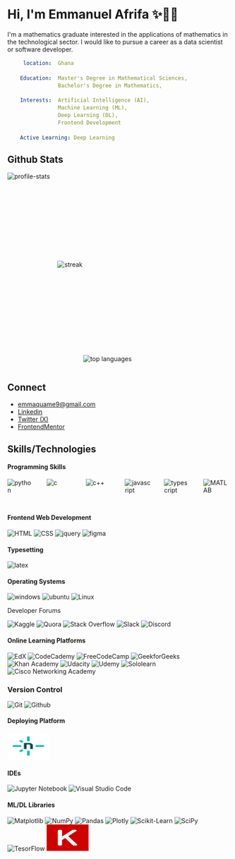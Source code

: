 # Hi, I'm Emmanuel Afrifa ✨👋👋

I'm a mathematics graduate interested in the applications of mathematics in the technological sector. I would like to pursue a career as a data scientist or software developer.

```yaml
     location:  Ghana

    Education:  Master's Degree in Mathematical Sciences,
                Bachelor's Degree in Mathematics,

    Interests:  Artificial Intelligence (AI),
                Machine Learning (ML),
                Deep Learning (DL),
                Frontend Development
                
    Active Learning: Deep Learning                  
```

## Github Stats
<div style="display:flex; flex-wrap: wrap; max-width: 90%; justify-content: center; align-items: center; flex-direction:column">
     <img alt="profile-stats" width=500px height=200px src="https://github-readme-stats.vercel.app/api?username=Emmanuel-Afrifa&theme=react&show_icons=true&hide_border=true&count_private=true">
     <img width=50% height=200px alt="streak" src="https://github-readme-streak-stats.herokuapp.com/?user=Emmanuel-Afrifa&theme=react&hide_border=true">
     <p align="center">
          <img alt="top languages" width=800px height=200px src="https://github-readme-stats.vercel.app/api/top-langs/?username=Emmanuel-Afrifa&theme=react&show_icons=true&hide_border=true&layout=compact">
     </p>
</div>

<!--
width=48% height=200px 
- 🔭 I’m currently learning Deep Learning
- 🌱 I’m interested in AI / ML / Frontend Development
- 👯 I’m looking to collaborate on AI / ML
-->

## Connect
- [emmaquame9@gmail.com](mailto:emmaquame9@gmail.com)
- [Linkedin](https://www.linkedin.com/in/emmanuel-afrifa-840674214/)
- [Twitter (X)](https://twitter.com/Emma33712365)
- [FrontendMentor](https://www.frontendmentor.io/profile/Emmanuel-Afrifa)


## Skills/Technologies
#### Programming Skills
<p align="left" style="display:flex; justify-content:space-between; flex-direction:row;">
    <img width=60px height=60px alt="python" src="https://user-images.githubusercontent.com/25181517/183423507-c056a6f9-1ba8-4312-a350-19bcbc5a8697.png"/>
    <img width=60px height=60px alt="c" src="https://user-images.githubusercontent.com/25181517/192106070-46255bcf-65e6-4c6b-a296-bf8d0d8fb2a7.png"/>
    <img width=60px height=60px alt="c++" src="https://user-images.githubusercontent.com/25181517/192106073-90fffafe-3562-4ff9-a37e-c77a2da0ff58.png"/>
    <img width=60px height=60px alt="javascript" src="https://user-images.githubusercontent.com/25181517/117447155-6a868a00-af3d-11eb-9cfe-245df15c9f3f.png"/>
    <img width=60px height=60px alt="typescript" src="https://user-images.githubusercontent.com/25181517/183890598-19a0ac2d-e88a-4005-a8df-1ee36782fde1.png"/>
    <img width=60px height=60px alt="MATLAB" src="https://user-images.githubusercontent.com/25181517/192106593-610ee31c-995e-4f24-b8e1-0f18eead6fae.png"/>
</p>

#### Frontend Web Development
<p align="left">
    <img width=60px height=60px alt="HTML" src="https://user-images.githubusercontent.com/25181517/192158954-f88b5814-d510-4564-b285-dff7d6400dad.png"/>
    <img width=60px height=60px alt="CSS" src="https://user-images.githubusercontent.com/25181517/183898674-75a4a1b1-f960-4ea9-abcb-637170a00a75.png"/>
    <img width=95px height=60px alt="jquery" src="https://img.shields.io/badge/jquery-%230769AD.svg?style=for-the-badge&logo=jquery&logoColor=white"/>
    <img width=60px height=60px alt="figma" src="https://user-images.githubusercontent.com/25181517/189715289-df3ee512-6eca-463f-a0f4-c10d94a06b2f.png"/>
</p>

#### Typesetting
<p align="left">
     <img width=120px height=60px alt="latex" src="https://upload.wikimedia.org/wikipedia/commons/9/92/LaTeX_logo.svg" />
</p>

#### Operating Systems
<p align="left">
    <img width=60px height=60px alt="windows" src="https://user-images.githubusercontent.com/25181517/186884150-05e9ff6d-340e-4802-9533-2c3f02363ee3.png"/>
    <img width=60px height=60px alt="ubuntu" src="https://user-images.githubusercontent.com/25181517/186884153-99edc188-e4aa-4c84-91b0-e2df260ebc33.png"/>
    <img width=60px height=60px alt="Linux" src="https://github.com/marwin1991/profile-technology-icons/assets/76662862/2481dc48-be6b-4ebb-9e8c-3b957efe69fa"/>
</p>


Developer Forums
<p align="left">
    <img width=95px height=60px alt="Kaggle" src="https://upload.wikimedia.org/wikipedia/commons/f/f4/Kaggle_Logo.svg"/>
    <img width=95px height=60px alt="Quora" src="https://raw.githubusercontent.com/gilbarbara/logos/main/logos/quora.svg"/>
    <img width=95px height=60px alt="Stack Overflow" src="https://raw.githubusercontent.com/gilbarbara/logos/main/logos/stackoverflow-icon.svg"/>
    <img width=60px height=60px alt="Slack" src="https://www.vectorlogo.zone/logos/slack/slack-tile.svg"/>
    <img width=95px height=60px alt="Discord" src="https://raw.githubusercontent.com/gilbarbara/logos/main/logos/discord.svg"/>
</p>


#### Online Learning Platforms
<p align="left">
    <img width=95px height=60px alt="EdX" src="https://www.vectorlogo.zone/logos/edx/edx-ar21.svg"/>
    <img width=95px height=60px alt="CodeCademy" src="https://www.vectorlogo.zone/logos/codecademy/codecademy-ar21.svg"/>
    <img width=95px height=60px alt="FreeCodeCamp" src="https://raw.githubusercontent.com/shgysk8zer0/logos/master/freecodecamp-logo.svg"/>
    <img width=95px height=60px alt="GeekforGeeks" src="https://img.shields.io/badge/GeeksforGeeks-gray?style=for-the-badge&logo=geeksforgeeks&logoColor=35914c"/>
    <img width=95px height=60px alt="Khan Academy" src="https://www.vectorlogo.zone/logos/khanacademy/khanacademy-ar21.svg"/>
    <!-- <img width=95px height=60px alt="MDN Web Docs" src="https://upload.wikimedia.org/wikipedia/commons/1/16/MDN_Web_Docs_full_logo.svg"/> -->
    <img width=95px height=60px alt="Udacity" src="https://www.vectorlogo.zone/logos/udacity/udacity-ar21.svg"/>
    <img width=95px height=60px alt="Udemy" src="https://www.vectorlogo.zone/logos/udemy/udemy-ar21.svg"/>
    <img width=95px height=60px alt="Sololearn" src="https://vectorwiki.com/images/4ajmm__sololearn.svg"/>
    <img width=95px height=60px alt="Cisco Networking Academy" src="https://www.vectorlogo.zone/logos/cisco/cisco-ar21.svg"/>
</p>

### Version Control
<p>
      <img width=60px height=60px alt="Git" src="https://user-images.githubusercontent.com/25181517/192108372-f71d70ac-7ae6-4c0d-8395-51d8870c2ef0.png" />
     <img width=60px height=60px alt="Github" src="https://raw.githubusercontent.com/detain/svg-logos/master/svg/g/github-icon-2.svg" />
</p>


#### Deploying Platform
<p align="left">
    <img width=95px height=60px alt="Netlify" src="https://raw.githubusercontent.com/vscode-icons/vscode-icons/master/icons/file_type_netlify.svg"/>
</p>



#### IDEs
<p align="left">
    <img width=95px height=60px alt="Jupyter Notebook" src="https://www.vectorlogo.zone/logos/jupyter/jupyter-ar21.svg"/>
    <img width=95px height=60px alt="Visual Studio Code" src="https://gitlab.svg.zone/omniait/developer-logos/raw/master/logos/code-editor/vscode.svg"/>
</p>

#### ML/DL Libraries
<p align="left">
    <img width=95px height=60px alt="Matplotlib" src="https://raw.githubusercontent.com/gilbarbara/logos/main/logos/matplotlib.svg"/>
    <img width=95px height=60px alt="NumPy" src="https://www.vectorlogo.zone/logos/numpy/numpy-ar21.svg"/>
    <img width=95px height=60px alt="Pandas" src="https://raw.githubusercontent.com/valohai/ml-logos/master/pandas.svg"/>
    <img width=95px height=60px alt="Plotly" src="https://www.vectorlogo.zone/logos/plotly/plotly-ar21.svg"/>
    <img width=95px height=60px alt="Scikit-Learn" src="https://upload.wikimedia.org/wikipedia/commons/0/05/Scikit_learn_logo_small.svg"/>
    <img width=95px height=60px alt="SciPy" src="https://raw.githubusercontent.com/valohai/ml-logos/master/scipy.svg"/>
    <img width=60px height=60px alt="TesorFlow" src="https://user-images.githubusercontent.com/25181517/223639822-2a01e63a-a7f9-4a39-8930-61431541bc06.png"/>
    <img width=95px height=60px alt="Keras" src="https://raw.githubusercontent.com/devicons/devicon/master/icons/keras/keras-original.svg"/>
</p>



<!--
**Emmanuel-Afrifa/Emmanuel-Afrifa** is a ✨ _special_ ✨ repository because its `README.md` (this file) appears on your GitHub profile.

Here are some ideas to get you started:

- 🔭 I’m currently working on ...
- 🌱 I’m currently learning ...
- 👯 I’m looking to collaborate on ...
- 🤔 I’m looking for help with ...
- 💬 Ask me about ...
- 📫 How to reach me: ...
- 😄 Pronouns: ...
- ⚡ Fun fact: ...
-->
